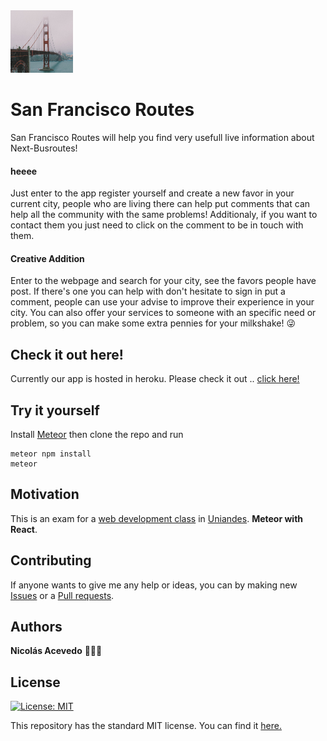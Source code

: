 <img src="https://raw.githubusercontent.com/nacevedo/FinalExamWeb/master/public/sf.png" title="Sakana" alt="Mandao Dao Logo" href="" height = 100px width = 100px>


# San Francisco Routes

San Francisco Routes will help you find very usefull live information about Next-Busroutes!

#### **heeee**
Just enter to the app register yourself and create a new favor in your current city, people who are living there can help put comments that can help all the community with the same problems! Additionaly, if you want to contact them you just need to click on the comment to be in touch with them. 

#### **Creative Addition**
Enter to the webpage and search for your city, see the favors people have post. If there's one you can help with don't hesitate to sign in put a comment, people can use your advise to improve their experience in your city. You can also offer your services to someone with an specific need or problem, so you can make some extra pennies for your milkshake! 😜

## Check it out here!
Currently our app is hosted in heroku. Please check it out .. [click here!](http://sf-nextbus-buses.herokuapp.com/)

## Try it yourself

Install [Meteor](https://www.meteor.com/install) then clone the repo and run

```
meteor npm install
meteor
```


## Motivation
This is an exam for a [web development class](http://johnguerra.co/classes/webDevelopment_spring_2018/) in [Uniandes](https://www.uniandes.edu.co). **Meteor with React**.

## Contributing
If anyone wants to give me any help or ideas, you can by making new [Issues](https://github.com/nacevedo/FinalExamWeb/issues) or a [Pull requests](https://github.com/nacevedo/FinalExamWeb/pulls).

## Authors 

**Nicolás Acevedo** 👨🏼‍🔬


## License
[![License: MIT](https://img.shields.io/badge/License-MIT-yellow.svg)](https://opensource.org/licenses/MIT)

This repository has the standard MIT license. You can find it [here.](https://github.com/nacevedo/FinalExamWeb/blob/master/LICENSE)
